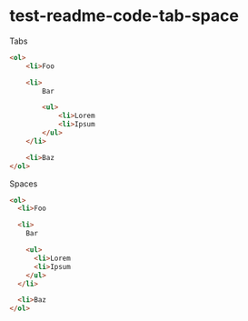 # test-readme-code-tab-space

Tabs

```html
<ol>
	<li>Foo

	<li>
		Bar

		<ul>
			<li>Lorem
			<li>Ipsum
		</ul>
	</li>

	<li>Baz
</ol>
```


Spaces

```html
<ol>
  <li>Foo

  <li>
    Bar

    <ul>
      <li>Lorem
      <li>Ipsum
    </ul>
  </li>

  <li>Baz
</ol>
```

